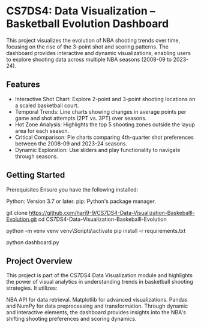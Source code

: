 # CS7DS4: Data Visualization – Basketball Evolution Dashboard
This project visualizes the evolution of NBA shooting trends over time, focusing on the rise of the 3-point shot and scoring patterns. The dashboard provides interactive and dynamic visualizations, enabling users to explore shooting data across multiple NBA seasons (2008-09 to 2023-24).

## Features
 - Interactive Shot Chart: Explore 2-point and 3-point shooting locations on a scaled basketball court.
 - Temporal Trends: Line charts showing changes in average points per game and shot attempts (2PT vs. 3PT) over seasons.
 - Hot Zone Analysis: Highlights the top 5 shooting zones outside the layup area for each season.
 - Critical Comparison: Pie charts comparing 4th-quarter shot preferences between the 2008-09 and 2023-24 seasons.
 - Dynamic Exploration: Use sliders and play functionality to navigate through seasons.

## Getting Started
Prerequisites
Ensure you have the following installed:

Python: Version 3.7 or later.
pip: Python's package manager.

git clone https://github.com/hari9-9/CS7DS4-Data-Visualization-Baskeballl-Evolution.git
cd CS7DS4-Data-Visualization-Baskeballl-Evolution

python -m venv venv
venv\Scripts\activate
pip install -r requirements.txt

python dashboard.py


## Project Overview
This project is part of the CS7DS4 Data Visualization module and highlights the power of visual analytics in understanding trends in basketball shooting strategies. It utilizes:

NBA API for data retrieval.
Matplotlib for advanced visualizations.
Pandas and NumPy for data preprocessing and transformation.
Through dynamic and interactive elements, the dashboard provides insights into the NBA's shifting shooting preferences and scoring dynamics.